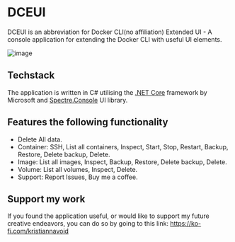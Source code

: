 # DCEUI
DCEUI is an abbreviation for Docker CLI(no affiliation) Extended UI - A console application for extending the Docker CLI with useful UI elements.

![image](https://user-images.githubusercontent.com/44140903/199591629-fab1b285-10ea-4908-87ac-ab0e75a6bdb2.png)


## Techstack
The application is written in C# utilising the [.NET Core](https://dotnet.microsoft.com/en-us/) framework by Microsoft and [Spectre.Console](https://spectreconsole.net) UI library. 


## Features the following functionality
- Delete All data.
- Container: SSH, List all containers, Inspect, Start, Stop, Restart, Backup, Restore, Delete backup, Delete.
- Image: List all images, Inspect, Backup, Restore, Delete backup, Delete.
- Volume: List all volumes, Inspect, Delete.
- Support: Report Issues, Buy me a coffee.


## Support my work
If you found the application useful, or would like to support my future creative endeavors, you can do so by going to this link:
https://ko-fi.com/kristiannavoid
